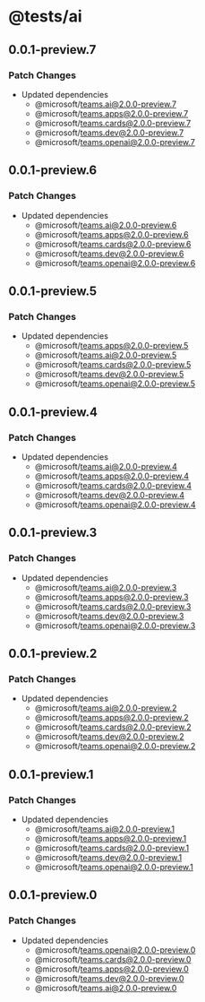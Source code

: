 # @tests/ai

## 0.0.1-preview.7

### Patch Changes

- Updated dependencies
  - @microsoft/teams.ai@2.0.0-preview.7
  - @microsoft/teams.apps@2.0.0-preview.7
  - @microsoft/teams.cards@2.0.0-preview.7
  - @microsoft/teams.dev@2.0.0-preview.7
  - @microsoft/teams.openai@2.0.0-preview.7

## 0.0.1-preview.6

### Patch Changes

- Updated dependencies
  - @microsoft/teams.ai@2.0.0-preview.6
  - @microsoft/teams.apps@2.0.0-preview.6
  - @microsoft/teams.cards@2.0.0-preview.6
  - @microsoft/teams.dev@2.0.0-preview.6
  - @microsoft/teams.openai@2.0.0-preview.6

## 0.0.1-preview.5

### Patch Changes

- Updated dependencies
  - @microsoft/teams.apps@2.0.0-preview.5
  - @microsoft/teams.ai@2.0.0-preview.5
  - @microsoft/teams.cards@2.0.0-preview.5
  - @microsoft/teams.dev@2.0.0-preview.5
  - @microsoft/teams.openai@2.0.0-preview.5

## 0.0.1-preview.4

### Patch Changes

- Updated dependencies
  - @microsoft/teams.ai@2.0.0-preview.4
  - @microsoft/teams.apps@2.0.0-preview.4
  - @microsoft/teams.cards@2.0.0-preview.4
  - @microsoft/teams.dev@2.0.0-preview.4
  - @microsoft/teams.openai@2.0.0-preview.4

## 0.0.1-preview.3

### Patch Changes

- Updated dependencies
  - @microsoft/teams.ai@2.0.0-preview.3
  - @microsoft/teams.apps@2.0.0-preview.3
  - @microsoft/teams.cards@2.0.0-preview.3
  - @microsoft/teams.dev@2.0.0-preview.3
  - @microsoft/teams.openai@2.0.0-preview.3

## 0.0.1-preview.2

### Patch Changes

- Updated dependencies
  - @microsoft/teams.ai@2.0.0-preview.2
  - @microsoft/teams.apps@2.0.0-preview.2
  - @microsoft/teams.cards@2.0.0-preview.2
  - @microsoft/teams.dev@2.0.0-preview.2
  - @microsoft/teams.openai@2.0.0-preview.2

## 0.0.1-preview.1

### Patch Changes

- Updated dependencies
  - @microsoft/teams.ai@2.0.0-preview.1
  - @microsoft/teams.apps@2.0.0-preview.1
  - @microsoft/teams.cards@2.0.0-preview.1
  - @microsoft/teams.dev@2.0.0-preview.1
  - @microsoft/teams.openai@2.0.0-preview.1

## 0.0.1-preview.0

### Patch Changes

- Updated dependencies
  - @microsoft/teams.openai@2.0.0-preview.0
  - @microsoft/teams.cards@2.0.0-preview.0
  - @microsoft/teams.apps@2.0.0-preview.0
  - @microsoft/teams.dev@2.0.0-preview.0
  - @microsoft/teams.ai@2.0.0-preview.0
